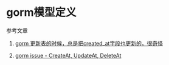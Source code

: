 # gorm模型定义

参考文章

1. [gorm 更新表的时候，总是把created_at字段也更新的，很奇怪](https://segmentfault.com/q/1010000009848489)

2. [gorm issue - CreateAt, UpdateAt, DeleteAt ](https://github.com/jinzhu/gorm/issues/1485)